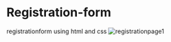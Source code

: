 # Registration-form
 registrationform using html and css
![registrationpage1](https://github.com/ArpitKankane14/Registration-form/assets/142478353/91ffa6d5-8ea3-4ee2-9a12-90a4f2297aea)
